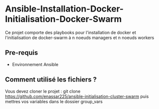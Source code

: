 # Ansible-Installation-Docker-Initialisation-Docker-Swarm

Ce projet comporte des playbooks pour l'installation de docker et l'initialisation de docker-swarm à n noeuds managers et n noeuds workers

## Pre-requis
* Environnement Ansible

## Comment utilisé les fichiers ?

Vous devez cloner le projet : git clone https://github.com/enassar225/ansible-initialisation-cluster-swarm puis mettres vos variables dans le dossier group_vars
